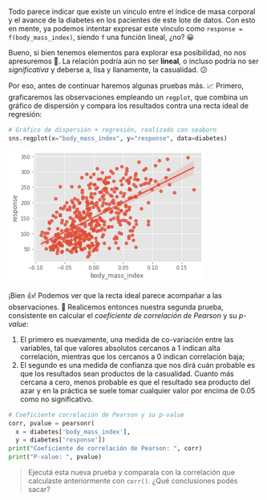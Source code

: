 Todo parece indicar que existe un vínculo entre el índice de masa corporal y el avance de la diabetes en los pacientes de este lote de datos. Con esto en mente, ya podemos intentar expresar este vínculo como `response = f(body_mass_index)`, siendo `f` una función lineal, ¿no? 😀

Bueno, si bien tenemos elementos para explorar esa posibilidad, no nos apresuremos 🐢. La relación podría aún no ser **lineal**, o incluso podría no ser _significativa_ y deberse a, lisa y llanamente, la casualidad. :confused: 

Por eso, antes de continuar haremos algunas pruebas más. 📈 Primero, graficaremos las observaciones empleando un `regplot`, que combina un gráfico de dispersión y compara los resultados contra una recta ideal de regresión: 

```python
# Gráfico de dispersión + regresión, realizado con seaborn
sns.regplot(x="body_mass_index", y="response", data=diabetes)
```

<img src="https://raw.githubusercontent.com/MumukiProject/mumuki-guia-python3-regresion-lineal/master/assets/diabetes_with_regression_1672268060049.png" alt="diabetes_with_regression_1672268060049.png" width="auto" height="auto">

¡Bien 👍! Podemos ver que la recta ideal parece acompañar a las observaciones. 🧮 Realicemos entonces nuestra segunda prueba, consistente en calcular el _coeficiente de correlación de Pearson_ y su _p-value_: 

  1. El primero es nuevamente, una medida de co-variación entre las variables, tal que valores absolutos cercanos a 1 indican alta correlación, mientras que los cercanos a 0 indican correlación baja;
  2. El segundo es una medida de confianza que nos dirá cuán probable es que los resultados sean productos de la casualidad. Cuanto más cercana a cero, menos probable es que el resultado sea producto del azar y en la práctica se suele tomar cualquier valor por encima de 0.05 como no significativo.

```python
# Coeficiente correlación de Pearson y su p-value
corr, pvalue = pearsonr(
  x = diabetes['body_mass_index'], 
  y = diabetes['response'])
print("Coeficiente de correlación de Pearson: ", corr) 
print("P-value: ", pvalue) 
```

> Ejecutá esta nueva prueba y comparala con la correlación que calculaste anteriormente con `corr()`. ¿Qué conclusiones podés sacar?
